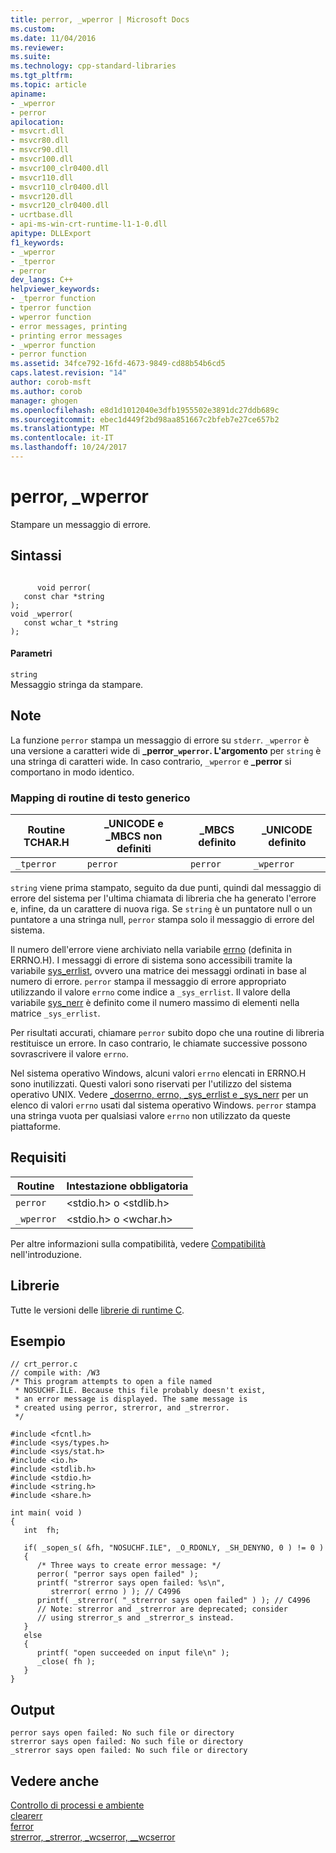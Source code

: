 ```yaml
---
title: perror, _wperror | Microsoft Docs
ms.custom: 
ms.date: 11/04/2016
ms.reviewer: 
ms.suite: 
ms.technology: cpp-standard-libraries
ms.tgt_pltfrm: 
ms.topic: article
apiname:
- _wperror
- perror
apilocation:
- msvcrt.dll
- msvcr80.dll
- msvcr90.dll
- msvcr100.dll
- msvcr100_clr0400.dll
- msvcr110.dll
- msvcr110_clr0400.dll
- msvcr120.dll
- msvcr120_clr0400.dll
- ucrtbase.dll
- api-ms-win-crt-runtime-l1-1-0.dll
apitype: DLLExport
f1_keywords:
- _wperror
- _tperror
- perror
dev_langs: C++
helpviewer_keywords:
- _tperror function
- tperror function
- wperror function
- error messages, printing
- printing error messages
- _wperror function
- perror function
ms.assetid: 34fce792-16fd-4673-9849-cd88b54b6cd5
caps.latest.revision: "14"
author: corob-msft
ms.author: corob
manager: ghogen
ms.openlocfilehash: e8d1d1012040e3dfb1955502e3891dc27ddb689c
ms.sourcegitcommit: ebec1d449f2bd98aa851667c2bfeb7e27ce657b2
ms.translationtype: MT
ms.contentlocale: it-IT
ms.lasthandoff: 10/24/2017
---
```

# <a name="perror-wperror"></a>perror, _wperror
Stampare un messaggio di errore.  
  
## <a name="syntax"></a>Sintassi  
  
```  
  
      void perror(  
   const char *string   
);  
void _wperror(  
   const wchar_t *string   
);  
```  
  
#### <a name="parameters"></a>Parametri  
 `string`  
 Messaggio stringa da stampare.  
  
## <a name="remarks"></a>Note  
 La funzione `perror` stampa un messaggio di errore su `stderr`. `_wperror` è una versione a caratteri wide di **_perror`_wperror`. L'argomento**  per `string` è una stringa di caratteri wide. In caso contrario, `_wperror` e **_perror** si comportano in modo identico.  
  
### <a name="generic-text-routine-mappings"></a>Mapping di routine di testo generico  
  
|Routine TCHAR.H|_UNICODE e _MBCS non definiti|_MBCS definito|_UNICODE definito|  
|---------------------|------------------------------------|--------------------|-----------------------|  
|`_tperror`|`perror`|`perror`|`_wperror`|  
  
 `string` viene prima stampato, seguito da due punti, quindi dal messaggio di errore del sistema per l'ultima chiamata di libreria che ha generato l'errore e, infine, da un carattere di nuova riga. Se `string` è un puntatore null o un puntatore a una stringa null, `perror` stampa solo il messaggio di errore del sistema.  
  
 Il numero dell'errore viene archiviato nella variabile [errno](../../c-runtime-library/errno-doserrno-sys-errlist-and-sys-nerr.md) (definita in ERRNO.H). I messaggi di errore di sistema sono accessibili tramite la variabile [sys_errlist](../../c-runtime-library/errno-doserrno-sys-errlist-and-sys-nerr.md), ovvero una matrice dei messaggi ordinati in base al numero di errore. `perror` stampa il messaggio di errore appropriato utilizzando il valore `errno` come indice a `_sys_errlist`. Il valore della variabile [sys_nerr](../../c-runtime-library/errno-doserrno-sys-errlist-and-sys-nerr.md) è definito come il numero massimo di elementi nella matrice `_sys_errlist`.  
  
 Per risultati accurati, chiamare `perror` subito dopo che una routine di libreria restituisce un errore. In caso contrario, le chiamate successive possono sovrascrivere il valore `errno`.  
  
 Nel sistema operativo Windows, alcuni valori `errno` elencati in ERRNO.H sono inutilizzati. Questi valori sono riservati per l'utilizzo del sistema operativo UNIX. Vedere [_doserrno, errno, _sys_errlist e _sys_nerr](../../c-runtime-library/errno-doserrno-sys-errlist-and-sys-nerr.md) per un elenco di valori `errno` usati dal sistema operativo Windows. `perror` stampa una stringa vuota per qualsiasi valore `errno` non utilizzato da queste piattaforme.  
  
## <a name="requirements"></a>Requisiti  
  
|Routine|Intestazione obbligatoria|  
|-------------|---------------------|  
|`perror`|\<stdio.h> o \<stdlib.h>|  
|`_wperror`|\<stdio.h> o \<wchar.h>|  
  
 Per altre informazioni sulla compatibilità, vedere [Compatibilità](../../c-runtime-library/compatibility.md) nell'introduzione.  
  
## <a name="libraries"></a>Librerie  
 Tutte le versioni delle [librerie di runtime C](../../c-runtime-library/crt-library-features.md).  
  
## <a name="example"></a>Esempio  
  
```  
// crt_perror.c  
// compile with: /W3  
/* This program attempts to open a file named  
 * NOSUCHF.ILE. Because this file probably doesn't exist,  
 * an error message is displayed. The same message is  
 * created using perror, strerror, and _strerror.  
 */  
  
#include <fcntl.h>  
#include <sys/types.h>  
#include <sys/stat.h>  
#include <io.h>  
#include <stdlib.h>  
#include <stdio.h>  
#include <string.h>  
#include <share.h>  
  
int main( void )  
{  
   int  fh;  
  
   if( _sopen_s( &fh, "NOSUCHF.ILE", _O_RDONLY, _SH_DENYNO, 0 ) != 0 )  
   {  
      /* Three ways to create error message: */  
      perror( "perror says open failed" );  
      printf( "strerror says open failed: %s\n",  
         strerror( errno ) ); // C4996  
      printf( _strerror( "_strerror says open failed" ) ); // C4996  
      // Note: strerror and _strerror are deprecated; consider  
      // using strerror_s and _strerror_s instead.  
   }  
   else  
   {  
      printf( "open succeeded on input file\n" );  
      _close( fh );  
   }  
}  
```  
  
## <a name="output"></a>Output  
  
```  
perror says open failed: No such file or directory  
strerror says open failed: No such file or directory  
_strerror says open failed: No such file or directory  
```  
  
## <a name="see-also"></a>Vedere anche  
 [Controllo di processi e ambiente](../../c-runtime-library/process-and-environment-control.md)   
 [clearerr](../../c-runtime-library/reference/clearerr.md)   
 [ferror](../../c-runtime-library/reference/ferror.md)   
 [strerror, _strerror, _wcserror, \__wcserror](../../c-runtime-library/reference/strerror-strerror-wcserror-wcserror.md)